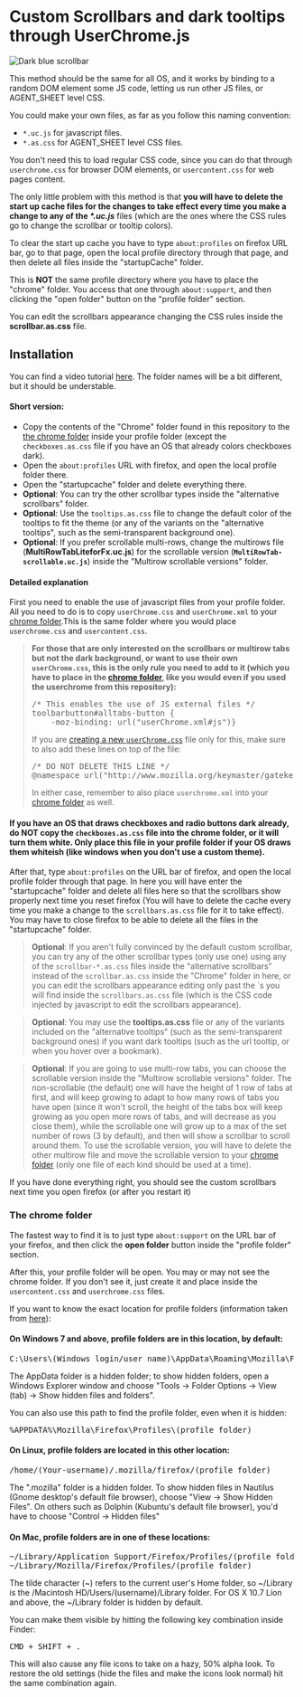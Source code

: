 <h1>Custom Scrollbars and dark tooltips through UserChrome.js</h1>
<img src="https://i.imgur.com/qe6tGJW.png" title="Dark blue scrollbar">
<p>This method should be the same for all OS, and it works by binding to a random DOM element some JS code, letting us run other JS files, or AGENT_SHEET level CSS.</p>

<p>You could make your own files, as far as you follow this naming convention:</p>
<ul>
	<li><code>*.uc.js</code> for javascript files.</li>
	<li><code>*.as.css</code> for AGENT_SHEET level CSS files.</li>
</ul>

<p>You don't need this to load regular CSS code, since you can do that through <code>userchrome.css</code> for browser DOM elements, or <code>usercontent.css</code> for web pages content.</p>

<p>The only little problem with this method is that <b>you will have to delete the start up cache files for the changes to take effect every time you make a change to any of the <i>*.uc.js</i></b> files (which are the ones where the CSS rules go to change the scrollbar or tooltip colors).</p>

<p>To clear the start up cache you have to type <code>about:profiles</code> on firefox URL bar, go to that page, open the local profile directory through that page, and then delete all files inside the "startupCache" folder.</p>

<p>This is <b>NOT</b> the same profile directory where you have to place the "chrome" folder. You access that one through <code>about:support</code>, and then clicking the "open folder" button on the "profile folder" section.</p>
<p>You can edit the scrollbars appearance changing the CSS rules inside the <b>scrollbar.as.css</b> file.</p>
  
<h2>Installation</h2>
<p>You can find a video tutorial <a href="https://youtu.be/FHV1-LbX_Vo">here</a>. The folder names will be a bit different, but it should be understable.</p>

<h4>Short version:</h4>
<ul>
  <li>Copy the contents of the "Chrome" folder found in this repository to the <a href="https://github.com/Izheil/Quantum-Nox-Firefox-Dark-Full-Theme/tree/master/Tooltips%20%26%20Scrollbar%20customizations#the-chrome-folder">the chrome folder</a> inside your profile folder (except the <code>checkboxes.as.css</code> file if you have an OS that already colors checkboxes dark).</li>
  <li>Open the <code>about:profiles</code> URL with firefox, and open the local profile folder there.</li>
  <li>Open the "startupcache" folder and delete everything there.</li>
  <li><b>Optional</b>: You can try the other scrollbar types inside the "alternative scrollbars" folder.</li>
  <li><b>Optional</b>: Use the <code>tooltips.as.css</code> file to change the default color of the tooltips to fit the theme (or any of the variants on the "alternative tooltips", such as the semi-transparent background one).</li>
  <li><b>Optional</b>: If you prefer scrollable multi-rows, change the multirows file (<b>MultiRowTabLiteforFx.uc.js</b>) for the scrollable version (<b><code>MultiRowTab-scrollable.uc.js</code></b>) inside the "Multirow scrollable versions" folder.</li>
</ul>

<h4>Detailed explanation</h4>
<p>First you need to enable the use of javascript files from your profile folder. All you need to do is to copy <code>userChrome.css</code> and <code>userChrome.xml</code> to your <a href="https://github.com/Izheil/Quantum-Nox-Firefox-Dark-Full-Theme/tree/master/Tooltips%20%26%20Scrollbar%20customizations#the-chrome-folder">chrome folder</a>.This is the same folder where you would place <code>userchrome.css</code> and <code>usercontent.css</code>.</p>

<blockquote><b>For those that are only interested on the scrollbars or multirow tabs but not the dark background, or want to use their own <code>userChrome.css</code>, this is the only rule you need to add to it (which you have to place in the <a href="https://github.com/Izheil/Quantum-Nox-Firefox-Dark-Full-Theme/tree/master/Tooltips%20%26%20Scrollbar%20customizations#the-chrome-folder">chrome folder</a>, like you would even if you used the userchrome from this repository):</b>
<pre>/* This enables the use of JS external files */
toolbarbutton#alltabs-button {
    -moz-binding: url("userChrome.xml#js")}</pre>
If you are <a href="http://kb.mozillazine.org/index.php?title=UserChrome.css&printable=yes">creating a new <code>userChrome.css</code></a> file only for this, make sure to also add these lines on top of the file:
<pre>/* DO NOT DELETE THIS LINE */
@namespace url("http://www.mozilla.org/keymaster/gatekeeper/there.is.only.xul");</pre>
In either case, remember to also place <code>userchrome.xml</code> into your <a href="https://github.com/Izheil/Quantum-Nox-Firefox-Dark-Full-Theme/tree/master/Tooltips%20%26%20Scrollbar%20customizations#the-chrome-folder">chrome folder</a> as well.
</blockquote>

<h4>If you have an OS that draws checkboxes and radio buttons dark already, do NOT copy the <code>checkboxes.as.css</code> file into the chrome folder, or it will turn them white. Only place this file in your profile folder if your OS draws them whiteish (like windows when you don't use a custom theme).</h4>

<p>After that, type <code>about:profiles</code> on the URL bar of firefox, and open the local profile folder through that page. In here you will have enter the "startupcache" folder and delete all files here so that the scrollbars show properly next time you reset firefox (You will have to delete the cache every time you make a change to the <code>scrollbars.as.css</code> file for it to take effect). You may have to close firefox to be able to delete all the files in the "startupcache" folder.</p>

<blockquote><b>Optional</b>: If you aren't fully convinced by the default custom scrollbar, you can try any of the other scrollbar types (only use one) using any of the <code>scrollbar-*.as.css</code> files inside the "alternative scrollbars" instead of the <code>scrollbar.as.css</code> inside the "Chrome" folder in here, or you can edit the scrollbars appearance editing only past the `s you will find inside the <code>scrollbars.as.css</code> file (which is the CSS code injected by javascript to edit the scrollbars appearance).</blockquote>

<blockquote><b>Optional</b>: You may use the <b>tooltips.as.css</b> file or any of the variants included on the "alternative tooltips" (such as the semi-transparent background ones) if you want dark tooltips (such as the url tooltip, or when you hover over a bookmark).</blockquote>

<blockquote><b>Optional</b>: If you are going to use multi-row tabs, you can choose the scrollable version inside the "Multirow scrollable versions" folder. The non-scrollable (the default) one will have the height of 1 row of tabs at first, and will keep growing to adapt to how many rows of tabs you have open (since it won't scroll, the height of the tabs box will keep growing as you open more rows of tabs, and will decrease as you close them), while the scrollable one will grow up to a max of the set number of rows (3 by default), and then will show a scrollbar to scroll around them. To use the scrollable version, you will have to delete the other multirow file and move the scrollable version to your <a href="https://github.com/Izheil/Quantum-Nox-Firefox-Dark-Full-Theme/tree/master/Tooltips%20%26%20Scrollbar%20customizations#the-chrome-folder">chrome folder</a> (only one file of each kind should be used at a time).</blockquote>

<p>If you have done everything right, you should see the custom scrollbars next time you open firefox (or after you restart it)</p>

<h3>The chrome folder</h3>

<p>The fastest way to find it is to just type <code>about:support</code> on the URL bar of your firefox, and then click the <b>open folder</b> button inside the "profile folder" section.</p>
<p>After this, your profile folder will be open. You may or may not see the chrome folder. If you don't see it, just create it and place inside the <code>usercontent.css</code> and <code>userchrome.css</code> files.</p>

<p>If you want to know the exact location for profile folders (information taken from <a href="http://kb.mozillazine.org/Profile_folder_-_Firefox">here</a>):</p>

<h4>On Windows 7 and above, profile folders are in this location, by default:</h4>

<pre>C:\Users\(Windows login/user name)\AppData\Roaming\Mozilla\Firefox\Profiles\(profile folder)</pre>
  
<p>The AppData folder is a hidden folder; to show hidden folders, open a Windows Explorer window and choose "Tools → Folder Options → View (tab) → Show hidden files and folders".</p>

<p>You can also use this path to find the profile folder, even when it is hidden:</p>

<pre>%APPDATA%\Mozilla\Firefox\Profiles\(profile folder)</pre>

<h4>On Linux, profile folders are located in this other location:</h4>

<pre>/home/(Your-username)/.mozilla/firefox/(profile folder)</pre>

<p>The ".mozilla" folder is a hidden folder. To show hidden files in Nautilus (Gnome desktop's default file browser), choose "View -> Show Hidden Files". On others such as Dolphin (Kubuntu's default file browser), you'd have to choose "Control -> Hidden files"</p>

<h4>On Mac, profile folders are in one of these locations:</h4>

<pre>~/Library/Application Support/Firefox/Profiles/(profile folder)
~/Library/Mozilla/Firefox/Profiles/(profile folder)</pre>

<p>The tilde character (~) refers to the current user's Home folder, so ~/Library is the /Macintosh HD/Users/(username)/Library folder. For OS X 10.7 Lion and above, the ~/Library folder is hidden by default.</p>

<p>You can make them visible by hitting the following key combination inside Finder:</p>
<pre>CMD + SHIFT + .</pre>
<p>This will also cause any file icons to take on a hazy, 50% alpha look. To restore the old settings (hide the files and make the icons look normal) hit the same combination again.<p>
